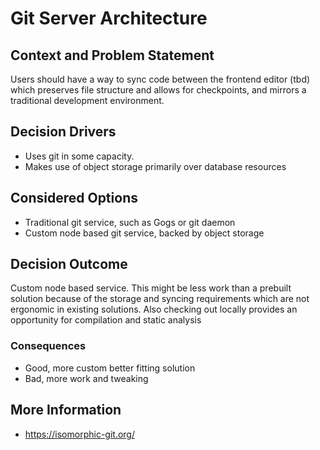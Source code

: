 # Git Server Architecture

## Context and Problem Statement

Users should have a way to sync code between the frontend editor (tbd) which preserves file structure and allows for checkpoints, and mirrors a traditional development environment.

## Decision Drivers

* Uses git in some capacity.
* Makes use of object storage primarily over database resources

## Considered Options

* Traditional git service, such as Gogs or git daemon
* Custom node based git service, backed by object storage

## Decision Outcome

Custom node based service. This might be less work than a prebuilt solution because of the storage and syncing requirements which are not ergonomic in existing solutions. Also checking out locally provides an opportunity for compilation and static analysis 

### Consequences

* Good, more custom better fitting solution
* Bad, more work and tweaking


## More Information

* https://isomorphic-git.org/